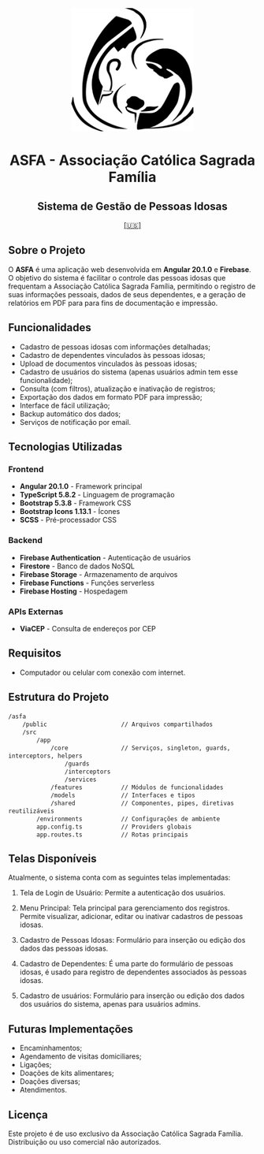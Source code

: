 <div align="center">
	<img src="./public/asfa-logo.png" alt="ASFA" widthwidth="250" height="250" />
	<h1>ASFA - Associação Católica Sagrada Família</h1>
	<h2>Sistema de Gestão de Pessoas Idosas</h2>
	<a href="./README-US.md">[🇺🇸]</a>
</div>

## Sobre o Projeto

O **ASFA** é uma aplicação web desenvolvida em **Angular 20.1.0** e **Firebase**. O objetivo do sistema é facilitar o controle das pessoas idosas que frequentam a Associação Católica Sagrada Família, permitindo o registro de suas informações pessoais, dados de seus dependentes, e a geração de relatórios em PDF para para fins de documentação e impressão.

## Funcionalidades

- Cadastro de pessoas idosas com informações detalhadas;
- Cadastro de dependentes vinculados às pessoas idosas;
- Upload de documentos vinculados às pessoas idosas;
- Cadastro de usuários do sistema (apenas usuários admin tem esse funcionalidade);
- Consulta (com filtros), atualização e inativação de registros;
- Exportação dos dados em formato PDF para impressão;
- Interface de fácil utilização;
- Backup automático dos dados;
- Serviços de notificação por email.

## Tecnologias Utilizadas

### Frontend
- **Angular 20.1.0** - Framework principal
- **TypeScript 5.8.2** - Linguagem de programação
- **Bootstrap 5.3.8** - Framework CSS
- **Bootstrap Icons 1.13.1** - Ícones
- **SCSS** - Pré-processador CSS

### Backend
- **Firebase Authentication** - Autenticação de usuários
- **Firestore** - Banco de dados NoSQL
- **Firebase Storage** - Armazenamento de arquivos
- **Firebase Functions** - Funções serverless
- **Firebase Hosting** - Hospedagem

### APIs Externas
- **ViaCEP** - Consulta de endereços por CEP

## Requisitos

- Computador ou celular com conexão com internet.

## Estrutura do Projeto

```
/asfa
    /public                 	// Arquivos compartilhados
    /src
	    /app
		    /core           	// Serviços, singleton, guards, interceptors, helpers
			    /guards
				/interceptors
			    /services
		    /features       	// Módulos de funcionalidades
		    /models         	// Interfaces e tipos
		    /shared         	// Componentes, pipes, diretivas reutilizáveis
		/environments       	// Configurações de ambiente
        app.config.ts			// Providers globais
        app.routes.ts       	// Rotas principais
```

## Telas Disponíveis

Atualmente, o sistema conta com as seguintes telas implementadas:

1. Tela de Login de Usuário:
Permite a autenticação dos usuários.

2. Menu Principal:
Tela principal para gerenciamento dos registros. Permite visualizar, adicionar, editar ou inativar cadastros de pessoas idosas.

3. Cadastro de Pessoas Idosas:
Formulário para inserção ou edição dos dados das pessoas idosas.

4. Cadastro de Dependentes:
É uma parte do formulário de pessoas idosas, é usado para registro de dependentes associados às pessoas idosas.

5. Cadastro de usuários:
Formulário para inserção ou edição dos dados dos usuários do sistema, apenas para usuários admins.

## Futuras Implementações

- Encaminhamentos;
- Agendamento de visitas domiciliares;
- Ligações;
- Doações de kits alimentares;
- Doações diversas;
- Atendimentos.

## Licença

Este projeto é de uso exclusivo da Associação Católica Sagrada Família. Distribuição ou uso comercial não autorizados.